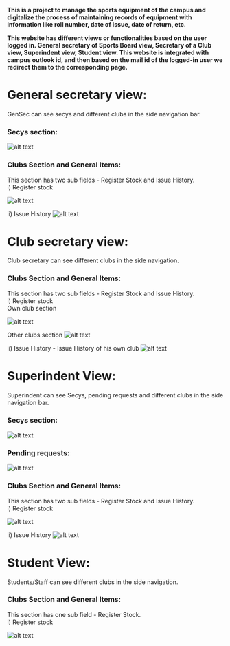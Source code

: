 <b>This is a project to manage the sports equipment of the campus and digitalize the process of maintaining records of equipment with information like roll number, date of issue, date of return, etc. 

This website has different views or functionalities based on the user logged in. General secretary of Sports Board view, Secretary of a Club  view, Superindent view, Student view. This website is integrated with campus outlook id, and then based on the mail id of the logged-in user we redirect them to the corresponding page.
</b>
<h1>General secretary view:</h1> GenSec can see secys and different clubs in the side navigation bar.<br/>  
<h3>Secys section:</h3>

![alt text](https://github.com/kailashnarreddy/sportproject/blob/main/gs_club_list.png)
<h3>Clubs Section and General Items:</h3>
   This section has two sub fields - Register Stock and Issue History.</br>
i) Register stock

![alt text](https://github.com/kailashnarreddy/sportproject/blob/main/gs_equipment_list.png)

ii) Issue History
![alt text](https://github.com/kailashnarreddy/sportproject/blob/main/gs_issue_list.png)

<h1>Club secretary view:</h1> Club secretary can see different clubs in the side navigation.<br/> 
<h3>Clubs Section and General Items:</h3> 
   This section has two sub fields - Register Stock and Issue History.<br/>
i) Register stock<br/>
Own club section

![alt text](https://github.com/kailashnarreddy/sportproject/blob/main/cs_club_equipment_list.png)

Other clubs section
![alt text](https://github.com/kailashnarreddy/sportproject/blob/main/cs_other_club_equipment_list.png)

ii) Issue History - Issue History of his own club 
![alt text](https://github.com/kailashnarreddy/sportproject/blob/main/cs_issue_list.png)


<h1>Superindent View:</h1> Superindent can see Secys, pending requests and different clubs in the side navigation bar.<br/>  
<h3>Secys section:</h3>  

![alt text](https://github.com/kailashnarreddy/sportproject/blob/main/sup_club_list.png)

<h3>Pending requests:</h3>

![alt text](https://github.com/kailashnarreddy/sportproject/blob/main/sup_pending_request.png)

<h3>Clubs Section and General Items:</h3>  
This section has two sub fields - Register Stock and Issue History.<br/>
i) Register stock

![alt text](https://github.com/kailashnarreddy/sportproject/blob/main/sup_equipment_list.png)

ii) Issue History
![alt text](https://github.com/kailashnarreddy/sportproject/blob/main/sup_issue_list.png)

<h1>Student View:</h1> Students/Staff can see different clubs in the side navigation.<br/>
<h3>Clubs Section and General Items:</h3> 
This section has one sub field - Register Stock.<br/>
i) Register stock

![alt text](https://github.com/kailashnarreddy/sportproject/blob/main/student.png)
   




